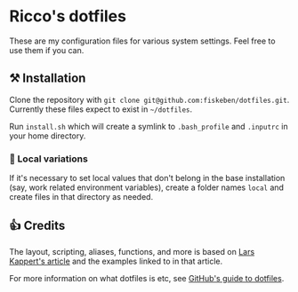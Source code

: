 # Ricco's dotfiles

These are my configuration files for various system settings. Feel free to use
them if you can.

## ⚒  Installation

Clone the repository with `git clone git@github.com:fiskeben/dotfiles.git`.
Currently these files expect to exist in `~/dotfiles`.

Run `install.sh` which will create a symlink to `.bash_profile` and `.inputrc`
in your home directory.

### 🙈  Local variations

If it's necessary to set local values that don't belong in the base installation
(say, work related environment variables), create a folder names `local` and
create files in that directory as needed.

## 👍  Credits

The layout, scripting, aliases, functions, and more is based on [Lars Kappert's
article](https://medium.com/@webprolific/getting-started-with-dotfiles-43c3602fd789#.uoen8rp4a) 
and the examples linked to in that article.

For more information on what dotfiles is etc, see [GitHub's
guide to dotfiles](http://dotfiles.github.io).

